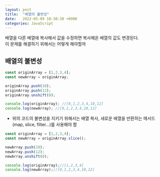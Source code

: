 ```yaml
---
layout: post
title:  "배열의 불변성"
date:   2022-05-09 18:30:30 +0900
categories: JavaScript
---
```


배열을 다른 배열에 복사해서 값을 수정하면 복사해온 배열의 값도 변경된다.  
이 문제를 해결하기 위해서는 어떻게 해야할까  

## 배열의 불변성
```js
const originArray = [1,2,3,4];
const newArray = originArray;

originArray.push(10);
originArray.push(12);
originArray.unshift(0);

console.log(originArray); //[0,1,2,3,4,10,12]
console.log(newArray); //[0,1,2,3,4,10,12]
```
- 위의 코드의 불변성을 지키기 위해서는 배열 복사, 새로운 배열을 반환하는 메서드(map, slice, filter...)를 사용해야 함  
```js
const originArray = [1,2,3,4];
const newArray = originArray.slice();

newArray.push(10);
newArray.push(12);
newArray.unshift(0);

console.log(originArray);//[1,2,3,4]
console.log(newArray);//[0,1,2,3,4,10,12]
```
